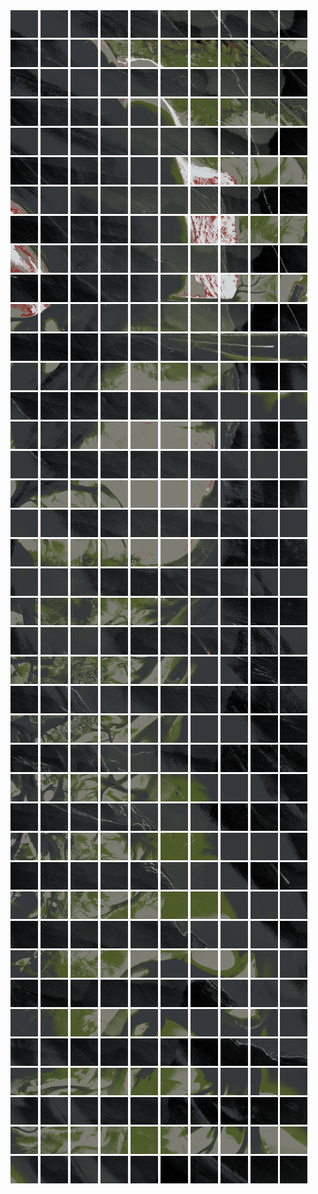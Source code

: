 <html>
<div>
<img src="https://github.com/HakkaTjakka/NL_TILE_MAP/blob/main/18/651/-1073/r.6510.-10730.png" height="44" width="44">
<img src="https://github.com/HakkaTjakka/NL_TILE_MAP/blob/main/18/651/-1073/r.6511.-10730.png" height="44" width="44">
<img src="https://github.com/HakkaTjakka/NL_TILE_MAP/blob/main/18/651/-1073/r.6512.-10730.png" height="44" width="44">
<img src="https://github.com/HakkaTjakka/NL_TILE_MAP/blob/main/18/651/-1073/r.6513.-10730.png" height="44" width="44">
<img src="https://github.com/HakkaTjakka/NL_TILE_MAP/blob/main/18/651/-1073/r.6514.-10730.png" height="44" width="44">
<img src="https://github.com/HakkaTjakka/NL_TILE_MAP/blob/main/18/651/-1073/r.6515.-10730.png" height="44" width="44">
<img src="https://github.com/HakkaTjakka/NL_TILE_MAP/blob/main/18/651/-1073/r.6516.-10730.png" height="44" width="44">
<img src="https://github.com/HakkaTjakka/NL_TILE_MAP/blob/main/18/651/-1073/r.6517.-10730.png" height="44" width="44">
<img src="https://github.com/HakkaTjakka/NL_TILE_MAP/blob/main/18/651/-1073/r.6518.-10730.png" height="44" width="44">
<img src="https://github.com/HakkaTjakka/NL_TILE_MAP/blob/main/18/651/-1073/r.6519.-10730.png" height="44" width="44">
<img src="https://github.com/HakkaTjakka/NL_TILE_MAP/blob/main/18/652/-1073/r.6520.-10730.png" height="44" width="44">
<img src="https://github.com/HakkaTjakka/NL_TILE_MAP/blob/main/18/652/-1073/r.6521.-10730.png" height="44" width="44">
<img src="https://github.com/HakkaTjakka/NL_TILE_MAP/blob/main/18/652/-1073/r.6522.-10730.png" height="44" width="44">
<img src="https://github.com/HakkaTjakka/NL_TILE_MAP/blob/main/18/652/-1073/r.6523.-10730.png" height="44" width="44">
<img src="https://github.com/HakkaTjakka/NL_TILE_MAP/blob/main/18/652/-1073/r.6524.-10730.png" height="44" width="44">
<img src="https://github.com/HakkaTjakka/NL_TILE_MAP/blob/main/18/652/-1073/r.6525.-10730.png" height="44" width="44">
<img src="https://github.com/HakkaTjakka/NL_TILE_MAP/blob/main/18/652/-1073/r.6526.-10730.png" height="44" width="44">
<img src="https://github.com/HakkaTjakka/NL_TILE_MAP/blob/main/18/652/-1073/r.6527.-10730.png" height="44" width="44">
<img src="https://github.com/HakkaTjakka/NL_TILE_MAP/blob/main/18/652/-1073/r.6528.-10730.png" height="44" width="44">
<img src="https://github.com/HakkaTjakka/NL_TILE_MAP/blob/main/18/652/-1073/r.6529.-10730.png" height="44" width="44">
<br>
<img src="https://github.com/HakkaTjakka/NL_TILE_MAP/blob/main/18/651/-1073/r.6510.-10729.png" height="44" width="44">
<img src="https://github.com/HakkaTjakka/NL_TILE_MAP/blob/main/18/651/-1073/r.6511.-10729.png" height="44" width="44">
<img src="https://github.com/HakkaTjakka/NL_TILE_MAP/blob/main/18/651/-1073/r.6512.-10729.png" height="44" width="44">
<img src="https://github.com/HakkaTjakka/NL_TILE_MAP/blob/main/18/651/-1073/r.6513.-10729.png" height="44" width="44">
<img src="https://github.com/HakkaTjakka/NL_TILE_MAP/blob/main/18/651/-1073/r.6514.-10729.png" height="44" width="44">
<img src="https://github.com/HakkaTjakka/NL_TILE_MAP/blob/main/18/651/-1073/r.6515.-10729.png" height="44" width="44">
<img src="https://github.com/HakkaTjakka/NL_TILE_MAP/blob/main/18/651/-1073/r.6516.-10729.png" height="44" width="44">
<img src="https://github.com/HakkaTjakka/NL_TILE_MAP/blob/main/18/651/-1073/r.6517.-10729.png" height="44" width="44">
<img src="https://github.com/HakkaTjakka/NL_TILE_MAP/blob/main/18/651/-1073/r.6518.-10729.png" height="44" width="44">
<img src="https://github.com/HakkaTjakka/NL_TILE_MAP/blob/main/18/651/-1073/r.6519.-10729.png" height="44" width="44">
<img src="https://github.com/HakkaTjakka/NL_TILE_MAP/blob/main/18/652/-1073/r.6520.-10729.png" height="44" width="44">
<img src="https://github.com/HakkaTjakka/NL_TILE_MAP/blob/main/18/652/-1073/r.6521.-10729.png" height="44" width="44">
<img src="https://github.com/HakkaTjakka/NL_TILE_MAP/blob/main/18/652/-1073/r.6522.-10729.png" height="44" width="44">
<img src="https://github.com/HakkaTjakka/NL_TILE_MAP/blob/main/18/652/-1073/r.6523.-10729.png" height="44" width="44">
<img src="https://github.com/HakkaTjakka/NL_TILE_MAP/blob/main/18/652/-1073/r.6524.-10729.png" height="44" width="44">
<img src="https://github.com/HakkaTjakka/NL_TILE_MAP/blob/main/18/652/-1073/r.6525.-10729.png" height="44" width="44">
<img src="https://github.com/HakkaTjakka/NL_TILE_MAP/blob/main/18/652/-1073/r.6526.-10729.png" height="44" width="44">
<img src="https://github.com/HakkaTjakka/NL_TILE_MAP/blob/main/18/652/-1073/r.6527.-10729.png" height="44" width="44">
<img src="https://github.com/HakkaTjakka/NL_TILE_MAP/blob/main/18/652/-1073/r.6528.-10729.png" height="44" width="44">
<img src="https://github.com/HakkaTjakka/NL_TILE_MAP/blob/main/18/652/-1073/r.6529.-10729.png" height="44" width="44">
<br>
<img src="https://github.com/HakkaTjakka/NL_TILE_MAP/blob/main/18/651/-1073/r.6510.-10728.png" height="44" width="44">
<img src="https://github.com/HakkaTjakka/NL_TILE_MAP/blob/main/18/651/-1073/r.6511.-10728.png" height="44" width="44">
<img src="https://github.com/HakkaTjakka/NL_TILE_MAP/blob/main/18/651/-1073/r.6512.-10728.png" height="44" width="44">
<img src="https://github.com/HakkaTjakka/NL_TILE_MAP/blob/main/18/651/-1073/r.6513.-10728.png" height="44" width="44">
<img src="https://github.com/HakkaTjakka/NL_TILE_MAP/blob/main/18/651/-1073/r.6514.-10728.png" height="44" width="44">
<img src="https://github.com/HakkaTjakka/NL_TILE_MAP/blob/main/18/651/-1073/r.6515.-10728.png" height="44" width="44">
<img src="https://github.com/HakkaTjakka/NL_TILE_MAP/blob/main/18/651/-1073/r.6516.-10728.png" height="44" width="44">
<img src="https://github.com/HakkaTjakka/NL_TILE_MAP/blob/main/18/651/-1073/r.6517.-10728.png" height="44" width="44">
<img src="https://github.com/HakkaTjakka/NL_TILE_MAP/blob/main/18/651/-1073/r.6518.-10728.png" height="44" width="44">
<img src="https://github.com/HakkaTjakka/NL_TILE_MAP/blob/main/18/651/-1073/r.6519.-10728.png" height="44" width="44">
<img src="https://github.com/HakkaTjakka/NL_TILE_MAP/blob/main/18/652/-1073/r.6520.-10728.png" height="44" width="44">
<img src="https://github.com/HakkaTjakka/NL_TILE_MAP/blob/main/18/652/-1073/r.6521.-10728.png" height="44" width="44">
<img src="https://github.com/HakkaTjakka/NL_TILE_MAP/blob/main/18/652/-1073/r.6522.-10728.png" height="44" width="44">
<img src="https://github.com/HakkaTjakka/NL_TILE_MAP/blob/main/18/652/-1073/r.6523.-10728.png" height="44" width="44">
<img src="https://github.com/HakkaTjakka/NL_TILE_MAP/blob/main/18/652/-1073/r.6524.-10728.png" height="44" width="44">
<img src="https://github.com/HakkaTjakka/NL_TILE_MAP/blob/main/18/652/-1073/r.6525.-10728.png" height="44" width="44">
<img src="https://github.com/HakkaTjakka/NL_TILE_MAP/blob/main/18/652/-1073/r.6526.-10728.png" height="44" width="44">
<img src="https://github.com/HakkaTjakka/NL_TILE_MAP/blob/main/18/652/-1073/r.6527.-10728.png" height="44" width="44">
<img src="https://github.com/HakkaTjakka/NL_TILE_MAP/blob/main/18/652/-1073/r.6528.-10728.png" height="44" width="44">
<img src="https://github.com/HakkaTjakka/NL_TILE_MAP/blob/main/18/652/-1073/r.6529.-10728.png" height="44" width="44">
<br>
<img src="https://github.com/HakkaTjakka/NL_TILE_MAP/blob/main/18/651/-1073/r.6510.-10727.png" height="44" width="44">
<img src="https://github.com/HakkaTjakka/NL_TILE_MAP/blob/main/18/651/-1073/r.6511.-10727.png" height="44" width="44">
<img src="https://github.com/HakkaTjakka/NL_TILE_MAP/blob/main/18/651/-1073/r.6512.-10727.png" height="44" width="44">
<img src="https://github.com/HakkaTjakka/NL_TILE_MAP/blob/main/18/651/-1073/r.6513.-10727.png" height="44" width="44">
<img src="https://github.com/HakkaTjakka/NL_TILE_MAP/blob/main/18/651/-1073/r.6514.-10727.png" height="44" width="44">
<img src="https://github.com/HakkaTjakka/NL_TILE_MAP/blob/main/18/651/-1073/r.6515.-10727.png" height="44" width="44">
<img src="https://github.com/HakkaTjakka/NL_TILE_MAP/blob/main/18/651/-1073/r.6516.-10727.png" height="44" width="44">
<img src="https://github.com/HakkaTjakka/NL_TILE_MAP/blob/main/18/651/-1073/r.6517.-10727.png" height="44" width="44">
<img src="https://github.com/HakkaTjakka/NL_TILE_MAP/blob/main/18/651/-1073/r.6518.-10727.png" height="44" width="44">
<img src="https://github.com/HakkaTjakka/NL_TILE_MAP/blob/main/18/651/-1073/r.6519.-10727.png" height="44" width="44">
<img src="https://github.com/HakkaTjakka/NL_TILE_MAP/blob/main/18/652/-1073/r.6520.-10727.png" height="44" width="44">
<img src="https://github.com/HakkaTjakka/NL_TILE_MAP/blob/main/18/652/-1073/r.6521.-10727.png" height="44" width="44">
<img src="https://github.com/HakkaTjakka/NL_TILE_MAP/blob/main/18/652/-1073/r.6522.-10727.png" height="44" width="44">
<img src="https://github.com/HakkaTjakka/NL_TILE_MAP/blob/main/18/652/-1073/r.6523.-10727.png" height="44" width="44">
<img src="https://github.com/HakkaTjakka/NL_TILE_MAP/blob/main/18/652/-1073/r.6524.-10727.png" height="44" width="44">
<img src="https://github.com/HakkaTjakka/NL_TILE_MAP/blob/main/18/652/-1073/r.6525.-10727.png" height="44" width="44">
<img src="https://github.com/HakkaTjakka/NL_TILE_MAP/blob/main/18/652/-1073/r.6526.-10727.png" height="44" width="44">
<img src="https://github.com/HakkaTjakka/NL_TILE_MAP/blob/main/18/652/-1073/r.6527.-10727.png" height="44" width="44">
<img src="https://github.com/HakkaTjakka/NL_TILE_MAP/blob/main/18/652/-1073/r.6528.-10727.png" height="44" width="44">
<img src="https://github.com/HakkaTjakka/NL_TILE_MAP/blob/main/18/652/-1073/r.6529.-10727.png" height="44" width="44">
<br>
<img src="https://github.com/HakkaTjakka/NL_TILE_MAP/blob/main/18/651/-1073/r.6510.-10726.png" height="44" width="44">
<img src="https://github.com/HakkaTjakka/NL_TILE_MAP/blob/main/18/651/-1073/r.6511.-10726.png" height="44" width="44">
<img src="https://github.com/HakkaTjakka/NL_TILE_MAP/blob/main/18/651/-1073/r.6512.-10726.png" height="44" width="44">
<img src="https://github.com/HakkaTjakka/NL_TILE_MAP/blob/main/18/651/-1073/r.6513.-10726.png" height="44" width="44">
<img src="https://github.com/HakkaTjakka/NL_TILE_MAP/blob/main/18/651/-1073/r.6514.-10726.png" height="44" width="44">
<img src="https://github.com/HakkaTjakka/NL_TILE_MAP/blob/main/18/651/-1073/r.6515.-10726.png" height="44" width="44">
<img src="https://github.com/HakkaTjakka/NL_TILE_MAP/blob/main/18/651/-1073/r.6516.-10726.png" height="44" width="44">
<img src="https://github.com/HakkaTjakka/NL_TILE_MAP/blob/main/18/651/-1073/r.6517.-10726.png" height="44" width="44">
<img src="https://github.com/HakkaTjakka/NL_TILE_MAP/blob/main/18/651/-1073/r.6518.-10726.png" height="44" width="44">
<img src="https://github.com/HakkaTjakka/NL_TILE_MAP/blob/main/18/651/-1073/r.6519.-10726.png" height="44" width="44">
<img src="https://github.com/HakkaTjakka/NL_TILE_MAP/blob/main/18/652/-1073/r.6520.-10726.png" height="44" width="44">
<img src="https://github.com/HakkaTjakka/NL_TILE_MAP/blob/main/18/652/-1073/r.6521.-10726.png" height="44" width="44">
<img src="https://github.com/HakkaTjakka/NL_TILE_MAP/blob/main/18/652/-1073/r.6522.-10726.png" height="44" width="44">
<img src="https://github.com/HakkaTjakka/NL_TILE_MAP/blob/main/18/652/-1073/r.6523.-10726.png" height="44" width="44">
<img src="https://github.com/HakkaTjakka/NL_TILE_MAP/blob/main/18/652/-1073/r.6524.-10726.png" height="44" width="44">
<img src="https://github.com/HakkaTjakka/NL_TILE_MAP/blob/main/18/652/-1073/r.6525.-10726.png" height="44" width="44">
<img src="https://github.com/HakkaTjakka/NL_TILE_MAP/blob/main/18/652/-1073/r.6526.-10726.png" height="44" width="44">
<img src="https://github.com/HakkaTjakka/NL_TILE_MAP/blob/main/18/652/-1073/r.6527.-10726.png" height="44" width="44">
<img src="https://github.com/HakkaTjakka/NL_TILE_MAP/blob/main/18/652/-1073/r.6528.-10726.png" height="44" width="44">
<img src="https://github.com/HakkaTjakka/NL_TILE_MAP/blob/main/18/652/-1073/r.6529.-10726.png" height="44" width="44">
<br>
<img src="https://github.com/HakkaTjakka/NL_TILE_MAP/blob/main/18/651/-1073/r.6510.-10725.png" height="44" width="44">
<img src="https://github.com/HakkaTjakka/NL_TILE_MAP/blob/main/18/651/-1073/r.6511.-10725.png" height="44" width="44">
<img src="https://github.com/HakkaTjakka/NL_TILE_MAP/blob/main/18/651/-1073/r.6512.-10725.png" height="44" width="44">
<img src="https://github.com/HakkaTjakka/NL_TILE_MAP/blob/main/18/651/-1073/r.6513.-10725.png" height="44" width="44">
<img src="https://github.com/HakkaTjakka/NL_TILE_MAP/blob/main/18/651/-1073/r.6514.-10725.png" height="44" width="44">
<img src="https://github.com/HakkaTjakka/NL_TILE_MAP/blob/main/18/651/-1073/r.6515.-10725.png" height="44" width="44">
<img src="https://github.com/HakkaTjakka/NL_TILE_MAP/blob/main/18/651/-1073/r.6516.-10725.png" height="44" width="44">
<img src="https://github.com/HakkaTjakka/NL_TILE_MAP/blob/main/18/651/-1073/r.6517.-10725.png" height="44" width="44">
<img src="https://github.com/HakkaTjakka/NL_TILE_MAP/blob/main/18/651/-1073/r.6518.-10725.png" height="44" width="44">
<img src="https://github.com/HakkaTjakka/NL_TILE_MAP/blob/main/18/651/-1073/r.6519.-10725.png" height="44" width="44">
<img src="https://github.com/HakkaTjakka/NL_TILE_MAP/blob/main/18/652/-1073/r.6520.-10725.png" height="44" width="44">
<img src="https://github.com/HakkaTjakka/NL_TILE_MAP/blob/main/18/652/-1073/r.6521.-10725.png" height="44" width="44">
<img src="https://github.com/HakkaTjakka/NL_TILE_MAP/blob/main/18/652/-1073/r.6522.-10725.png" height="44" width="44">
<img src="https://github.com/HakkaTjakka/NL_TILE_MAP/blob/main/18/652/-1073/r.6523.-10725.png" height="44" width="44">
<img src="https://github.com/HakkaTjakka/NL_TILE_MAP/blob/main/18/652/-1073/r.6524.-10725.png" height="44" width="44">
<img src="https://github.com/HakkaTjakka/NL_TILE_MAP/blob/main/18/652/-1073/r.6525.-10725.png" height="44" width="44">
<img src="https://github.com/HakkaTjakka/NL_TILE_MAP/blob/main/18/652/-1073/r.6526.-10725.png" height="44" width="44">
<img src="https://github.com/HakkaTjakka/NL_TILE_MAP/blob/main/18/652/-1073/r.6527.-10725.png" height="44" width="44">
<img src="https://github.com/HakkaTjakka/NL_TILE_MAP/blob/main/18/652/-1073/r.6528.-10725.png" height="44" width="44">
<img src="https://github.com/HakkaTjakka/NL_TILE_MAP/blob/main/18/652/-1073/r.6529.-10725.png" height="44" width="44">
<br>
<img src="https://github.com/HakkaTjakka/NL_TILE_MAP/blob/main/18/651/-1073/r.6510.-10724.png" height="44" width="44">
<img src="https://github.com/HakkaTjakka/NL_TILE_MAP/blob/main/18/651/-1073/r.6511.-10724.png" height="44" width="44">
<img src="https://github.com/HakkaTjakka/NL_TILE_MAP/blob/main/18/651/-1073/r.6512.-10724.png" height="44" width="44">
<img src="https://github.com/HakkaTjakka/NL_TILE_MAP/blob/main/18/651/-1073/r.6513.-10724.png" height="44" width="44">
<img src="https://github.com/HakkaTjakka/NL_TILE_MAP/blob/main/18/651/-1073/r.6514.-10724.png" height="44" width="44">
<img src="https://github.com/HakkaTjakka/NL_TILE_MAP/blob/main/18/651/-1073/r.6515.-10724.png" height="44" width="44">
<img src="https://github.com/HakkaTjakka/NL_TILE_MAP/blob/main/18/651/-1073/r.6516.-10724.png" height="44" width="44">
<img src="https://github.com/HakkaTjakka/NL_TILE_MAP/blob/main/18/651/-1073/r.6517.-10724.png" height="44" width="44">
<img src="https://github.com/HakkaTjakka/NL_TILE_MAP/blob/main/18/651/-1073/r.6518.-10724.png" height="44" width="44">
<img src="https://github.com/HakkaTjakka/NL_TILE_MAP/blob/main/18/651/-1073/r.6519.-10724.png" height="44" width="44">
<img src="https://github.com/HakkaTjakka/NL_TILE_MAP/blob/main/18/652/-1073/r.6520.-10724.png" height="44" width="44">
<img src="https://github.com/HakkaTjakka/NL_TILE_MAP/blob/main/18/652/-1073/r.6521.-10724.png" height="44" width="44">
<img src="https://github.com/HakkaTjakka/NL_TILE_MAP/blob/main/18/652/-1073/r.6522.-10724.png" height="44" width="44">
<img src="https://github.com/HakkaTjakka/NL_TILE_MAP/blob/main/18/652/-1073/r.6523.-10724.png" height="44" width="44">
<img src="https://github.com/HakkaTjakka/NL_TILE_MAP/blob/main/18/652/-1073/r.6524.-10724.png" height="44" width="44">
<img src="https://github.com/HakkaTjakka/NL_TILE_MAP/blob/main/18/652/-1073/r.6525.-10724.png" height="44" width="44">
<img src="https://github.com/HakkaTjakka/NL_TILE_MAP/blob/main/18/652/-1073/r.6526.-10724.png" height="44" width="44">
<img src="https://github.com/HakkaTjakka/NL_TILE_MAP/blob/main/18/652/-1073/r.6527.-10724.png" height="44" width="44">
<img src="https://github.com/HakkaTjakka/NL_TILE_MAP/blob/main/18/652/-1073/r.6528.-10724.png" height="44" width="44">
<img src="https://github.com/HakkaTjakka/NL_TILE_MAP/blob/main/18/652/-1073/r.6529.-10724.png" height="44" width="44">
<br>
<img src="https://github.com/HakkaTjakka/NL_TILE_MAP/blob/main/18/651/-1073/r.6510.-10723.png" height="44" width="44">
<img src="https://github.com/HakkaTjakka/NL_TILE_MAP/blob/main/18/651/-1073/r.6511.-10723.png" height="44" width="44">
<img src="https://github.com/HakkaTjakka/NL_TILE_MAP/blob/main/18/651/-1073/r.6512.-10723.png" height="44" width="44">
<img src="https://github.com/HakkaTjakka/NL_TILE_MAP/blob/main/18/651/-1073/r.6513.-10723.png" height="44" width="44">
<img src="https://github.com/HakkaTjakka/NL_TILE_MAP/blob/main/18/651/-1073/r.6514.-10723.png" height="44" width="44">
<img src="https://github.com/HakkaTjakka/NL_TILE_MAP/blob/main/18/651/-1073/r.6515.-10723.png" height="44" width="44">
<img src="https://github.com/HakkaTjakka/NL_TILE_MAP/blob/main/18/651/-1073/r.6516.-10723.png" height="44" width="44">
<img src="https://github.com/HakkaTjakka/NL_TILE_MAP/blob/main/18/651/-1073/r.6517.-10723.png" height="44" width="44">
<img src="https://github.com/HakkaTjakka/NL_TILE_MAP/blob/main/18/651/-1073/r.6518.-10723.png" height="44" width="44">
<img src="https://github.com/HakkaTjakka/NL_TILE_MAP/blob/main/18/651/-1073/r.6519.-10723.png" height="44" width="44">
<img src="https://github.com/HakkaTjakka/NL_TILE_MAP/blob/main/18/652/-1073/r.6520.-10723.png" height="44" width="44">
<img src="https://github.com/HakkaTjakka/NL_TILE_MAP/blob/main/18/652/-1073/r.6521.-10723.png" height="44" width="44">
<img src="https://github.com/HakkaTjakka/NL_TILE_MAP/blob/main/18/652/-1073/r.6522.-10723.png" height="44" width="44">
<img src="https://github.com/HakkaTjakka/NL_TILE_MAP/blob/main/18/652/-1073/r.6523.-10723.png" height="44" width="44">
<img src="https://github.com/HakkaTjakka/NL_TILE_MAP/blob/main/18/652/-1073/r.6524.-10723.png" height="44" width="44">
<img src="https://github.com/HakkaTjakka/NL_TILE_MAP/blob/main/18/652/-1073/r.6525.-10723.png" height="44" width="44">
<img src="https://github.com/HakkaTjakka/NL_TILE_MAP/blob/main/18/652/-1073/r.6526.-10723.png" height="44" width="44">
<img src="https://github.com/HakkaTjakka/NL_TILE_MAP/blob/main/18/652/-1073/r.6527.-10723.png" height="44" width="44">
<img src="https://github.com/HakkaTjakka/NL_TILE_MAP/blob/main/18/652/-1073/r.6528.-10723.png" height="44" width="44">
<img src="https://github.com/HakkaTjakka/NL_TILE_MAP/blob/main/18/652/-1073/r.6529.-10723.png" height="44" width="44">
<br>
<img src="https://github.com/HakkaTjakka/NL_TILE_MAP/blob/main/18/651/-1073/r.6510.-10722.png" height="44" width="44">
<img src="https://github.com/HakkaTjakka/NL_TILE_MAP/blob/main/18/651/-1073/r.6511.-10722.png" height="44" width="44">
<img src="https://github.com/HakkaTjakka/NL_TILE_MAP/blob/main/18/651/-1073/r.6512.-10722.png" height="44" width="44">
<img src="https://github.com/HakkaTjakka/NL_TILE_MAP/blob/main/18/651/-1073/r.6513.-10722.png" height="44" width="44">
<img src="https://github.com/HakkaTjakka/NL_TILE_MAP/blob/main/18/651/-1073/r.6514.-10722.png" height="44" width="44">
<img src="https://github.com/HakkaTjakka/NL_TILE_MAP/blob/main/18/651/-1073/r.6515.-10722.png" height="44" width="44">
<img src="https://github.com/HakkaTjakka/NL_TILE_MAP/blob/main/18/651/-1073/r.6516.-10722.png" height="44" width="44">
<img src="https://github.com/HakkaTjakka/NL_TILE_MAP/blob/main/18/651/-1073/r.6517.-10722.png" height="44" width="44">
<img src="https://github.com/HakkaTjakka/NL_TILE_MAP/blob/main/18/651/-1073/r.6518.-10722.png" height="44" width="44">
<img src="https://github.com/HakkaTjakka/NL_TILE_MAP/blob/main/18/651/-1073/r.6519.-10722.png" height="44" width="44">
<img src="https://github.com/HakkaTjakka/NL_TILE_MAP/blob/main/18/652/-1073/r.6520.-10722.png" height="44" width="44">
<img src="https://github.com/HakkaTjakka/NL_TILE_MAP/blob/main/18/652/-1073/r.6521.-10722.png" height="44" width="44">
<img src="https://github.com/HakkaTjakka/NL_TILE_MAP/blob/main/18/652/-1073/r.6522.-10722.png" height="44" width="44">
<img src="https://github.com/HakkaTjakka/NL_TILE_MAP/blob/main/18/652/-1073/r.6523.-10722.png" height="44" width="44">
<img src="https://github.com/HakkaTjakka/NL_TILE_MAP/blob/main/18/652/-1073/r.6524.-10722.png" height="44" width="44">
<img src="https://github.com/HakkaTjakka/NL_TILE_MAP/blob/main/18/652/-1073/r.6525.-10722.png" height="44" width="44">
<img src="https://github.com/HakkaTjakka/NL_TILE_MAP/blob/main/18/652/-1073/r.6526.-10722.png" height="44" width="44">
<img src="https://github.com/HakkaTjakka/NL_TILE_MAP/blob/main/18/652/-1073/r.6527.-10722.png" height="44" width="44">
<img src="https://github.com/HakkaTjakka/NL_TILE_MAP/blob/main/18/652/-1073/r.6528.-10722.png" height="44" width="44">
<img src="https://github.com/HakkaTjakka/NL_TILE_MAP/blob/main/18/652/-1073/r.6529.-10722.png" height="44" width="44">
<br>
<img src="https://github.com/HakkaTjakka/NL_TILE_MAP/blob/main/18/651/-1073/r.6510.-10721.png" height="44" width="44">
<img src="https://github.com/HakkaTjakka/NL_TILE_MAP/blob/main/18/651/-1073/r.6511.-10721.png" height="44" width="44">
<img src="https://github.com/HakkaTjakka/NL_TILE_MAP/blob/main/18/651/-1073/r.6512.-10721.png" height="44" width="44">
<img src="https://github.com/HakkaTjakka/NL_TILE_MAP/blob/main/18/651/-1073/r.6513.-10721.png" height="44" width="44">
<img src="https://github.com/HakkaTjakka/NL_TILE_MAP/blob/main/18/651/-1073/r.6514.-10721.png" height="44" width="44">
<img src="https://github.com/HakkaTjakka/NL_TILE_MAP/blob/main/18/651/-1073/r.6515.-10721.png" height="44" width="44">
<img src="https://github.com/HakkaTjakka/NL_TILE_MAP/blob/main/18/651/-1073/r.6516.-10721.png" height="44" width="44">
<img src="https://github.com/HakkaTjakka/NL_TILE_MAP/blob/main/18/651/-1073/r.6517.-10721.png" height="44" width="44">
<img src="https://github.com/HakkaTjakka/NL_TILE_MAP/blob/main/18/651/-1073/r.6518.-10721.png" height="44" width="44">
<img src="https://github.com/HakkaTjakka/NL_TILE_MAP/blob/main/18/651/-1073/r.6519.-10721.png" height="44" width="44">
<img src="https://github.com/HakkaTjakka/NL_TILE_MAP/blob/main/18/652/-1073/r.6520.-10721.png" height="44" width="44">
<img src="https://github.com/HakkaTjakka/NL_TILE_MAP/blob/main/18/652/-1073/r.6521.-10721.png" height="44" width="44">
<img src="https://github.com/HakkaTjakka/NL_TILE_MAP/blob/main/18/652/-1073/r.6522.-10721.png" height="44" width="44">
<img src="https://github.com/HakkaTjakka/NL_TILE_MAP/blob/main/18/652/-1073/r.6523.-10721.png" height="44" width="44">
<img src="https://github.com/HakkaTjakka/NL_TILE_MAP/blob/main/18/652/-1073/r.6524.-10721.png" height="44" width="44">
<img src="https://github.com/HakkaTjakka/NL_TILE_MAP/blob/main/18/652/-1073/r.6525.-10721.png" height="44" width="44">
<img src="https://github.com/HakkaTjakka/NL_TILE_MAP/blob/main/18/652/-1073/r.6526.-10721.png" height="44" width="44">
<img src="https://github.com/HakkaTjakka/NL_TILE_MAP/blob/main/18/652/-1073/r.6527.-10721.png" height="44" width="44">
<img src="https://github.com/HakkaTjakka/NL_TILE_MAP/blob/main/18/652/-1073/r.6528.-10721.png" height="44" width="44">
<img src="https://github.com/HakkaTjakka/NL_TILE_MAP/blob/main/18/652/-1073/r.6529.-10721.png" height="44" width="44">
<br>
<img src="https://github.com/HakkaTjakka/NL_TILE_MAP/blob/main/18/651/-1072/r.6510.-10720.png" height="44" width="44">
<img src="https://github.com/HakkaTjakka/NL_TILE_MAP/blob/main/18/651/-1072/r.6511.-10720.png" height="44" width="44">
<img src="https://github.com/HakkaTjakka/NL_TILE_MAP/blob/main/18/651/-1072/r.6512.-10720.png" height="44" width="44">
<img src="https://github.com/HakkaTjakka/NL_TILE_MAP/blob/main/18/651/-1072/r.6513.-10720.png" height="44" width="44">
<img src="https://github.com/HakkaTjakka/NL_TILE_MAP/blob/main/18/651/-1072/r.6514.-10720.png" height="44" width="44">
<img src="https://github.com/HakkaTjakka/NL_TILE_MAP/blob/main/18/651/-1072/r.6515.-10720.png" height="44" width="44">
<img src="https://github.com/HakkaTjakka/NL_TILE_MAP/blob/main/18/651/-1072/r.6516.-10720.png" height="44" width="44">
<img src="https://github.com/HakkaTjakka/NL_TILE_MAP/blob/main/18/651/-1072/r.6517.-10720.png" height="44" width="44">
<img src="https://github.com/HakkaTjakka/NL_TILE_MAP/blob/main/18/651/-1072/r.6518.-10720.png" height="44" width="44">
<img src="https://github.com/HakkaTjakka/NL_TILE_MAP/blob/main/18/651/-1072/r.6519.-10720.png" height="44" width="44">
<img src="https://github.com/HakkaTjakka/NL_TILE_MAP/blob/main/18/652/-1072/r.6520.-10720.png" height="44" width="44">
<img src="https://github.com/HakkaTjakka/NL_TILE_MAP/blob/main/18/652/-1072/r.6521.-10720.png" height="44" width="44">
<img src="https://github.com/HakkaTjakka/NL_TILE_MAP/blob/main/18/652/-1072/r.6522.-10720.png" height="44" width="44">
<img src="https://github.com/HakkaTjakka/NL_TILE_MAP/blob/main/18/652/-1072/r.6523.-10720.png" height="44" width="44">
<img src="https://github.com/HakkaTjakka/NL_TILE_MAP/blob/main/18/652/-1072/r.6524.-10720.png" height="44" width="44">
<img src="https://github.com/HakkaTjakka/NL_TILE_MAP/blob/main/18/652/-1072/r.6525.-10720.png" height="44" width="44">
<img src="https://github.com/HakkaTjakka/NL_TILE_MAP/blob/main/18/652/-1072/r.6526.-10720.png" height="44" width="44">
<img src="https://github.com/HakkaTjakka/NL_TILE_MAP/blob/main/18/652/-1072/r.6527.-10720.png" height="44" width="44">
<img src="https://github.com/HakkaTjakka/NL_TILE_MAP/blob/main/18/652/-1072/r.6528.-10720.png" height="44" width="44">
<img src="https://github.com/HakkaTjakka/NL_TILE_MAP/blob/main/18/652/-1072/r.6529.-10720.png" height="44" width="44">
<br>
<img src="https://github.com/HakkaTjakka/NL_TILE_MAP/blob/main/18/651/-1072/r.6510.-10719.png" height="44" width="44">
<img src="https://github.com/HakkaTjakka/NL_TILE_MAP/blob/main/18/651/-1072/r.6511.-10719.png" height="44" width="44">
<img src="https://github.com/HakkaTjakka/NL_TILE_MAP/blob/main/18/651/-1072/r.6512.-10719.png" height="44" width="44">
<img src="https://github.com/HakkaTjakka/NL_TILE_MAP/blob/main/18/651/-1072/r.6513.-10719.png" height="44" width="44">
<img src="https://github.com/HakkaTjakka/NL_TILE_MAP/blob/main/18/651/-1072/r.6514.-10719.png" height="44" width="44">
<img src="https://github.com/HakkaTjakka/NL_TILE_MAP/blob/main/18/651/-1072/r.6515.-10719.png" height="44" width="44">
<img src="https://github.com/HakkaTjakka/NL_TILE_MAP/blob/main/18/651/-1072/r.6516.-10719.png" height="44" width="44">
<img src="https://github.com/HakkaTjakka/NL_TILE_MAP/blob/main/18/651/-1072/r.6517.-10719.png" height="44" width="44">
<img src="https://github.com/HakkaTjakka/NL_TILE_MAP/blob/main/18/651/-1072/r.6518.-10719.png" height="44" width="44">
<img src="https://github.com/HakkaTjakka/NL_TILE_MAP/blob/main/18/651/-1072/r.6519.-10719.png" height="44" width="44">
<img src="https://github.com/HakkaTjakka/NL_TILE_MAP/blob/main/18/652/-1072/r.6520.-10719.png" height="44" width="44">
<img src="https://github.com/HakkaTjakka/NL_TILE_MAP/blob/main/18/652/-1072/r.6521.-10719.png" height="44" width="44">
<img src="https://github.com/HakkaTjakka/NL_TILE_MAP/blob/main/18/652/-1072/r.6522.-10719.png" height="44" width="44">
<img src="https://github.com/HakkaTjakka/NL_TILE_MAP/blob/main/18/652/-1072/r.6523.-10719.png" height="44" width="44">
<img src="https://github.com/HakkaTjakka/NL_TILE_MAP/blob/main/18/652/-1072/r.6524.-10719.png" height="44" width="44">
<img src="https://github.com/HakkaTjakka/NL_TILE_MAP/blob/main/18/652/-1072/r.6525.-10719.png" height="44" width="44">
<img src="https://github.com/HakkaTjakka/NL_TILE_MAP/blob/main/18/652/-1072/r.6526.-10719.png" height="44" width="44">
<img src="https://github.com/HakkaTjakka/NL_TILE_MAP/blob/main/18/652/-1072/r.6527.-10719.png" height="44" width="44">
<img src="https://github.com/HakkaTjakka/NL_TILE_MAP/blob/main/18/652/-1072/r.6528.-10719.png" height="44" width="44">
<img src="https://github.com/HakkaTjakka/NL_TILE_MAP/blob/main/18/652/-1072/r.6529.-10719.png" height="44" width="44">
<br>
<img src="https://github.com/HakkaTjakka/NL_TILE_MAP/blob/main/18/651/-1072/r.6510.-10718.png" height="44" width="44">
<img src="https://github.com/HakkaTjakka/NL_TILE_MAP/blob/main/18/651/-1072/r.6511.-10718.png" height="44" width="44">
<img src="https://github.com/HakkaTjakka/NL_TILE_MAP/blob/main/18/651/-1072/r.6512.-10718.png" height="44" width="44">
<img src="https://github.com/HakkaTjakka/NL_TILE_MAP/blob/main/18/651/-1072/r.6513.-10718.png" height="44" width="44">
<img src="https://github.com/HakkaTjakka/NL_TILE_MAP/blob/main/18/651/-1072/r.6514.-10718.png" height="44" width="44">
<img src="https://github.com/HakkaTjakka/NL_TILE_MAP/blob/main/18/651/-1072/r.6515.-10718.png" height="44" width="44">
<img src="https://github.com/HakkaTjakka/NL_TILE_MAP/blob/main/18/651/-1072/r.6516.-10718.png" height="44" width="44">
<img src="https://github.com/HakkaTjakka/NL_TILE_MAP/blob/main/18/651/-1072/r.6517.-10718.png" height="44" width="44">
<img src="https://github.com/HakkaTjakka/NL_TILE_MAP/blob/main/18/651/-1072/r.6518.-10718.png" height="44" width="44">
<img src="https://github.com/HakkaTjakka/NL_TILE_MAP/blob/main/18/651/-1072/r.6519.-10718.png" height="44" width="44">
<img src="https://github.com/HakkaTjakka/NL_TILE_MAP/blob/main/18/652/-1072/r.6520.-10718.png" height="44" width="44">
<img src="https://github.com/HakkaTjakka/NL_TILE_MAP/blob/main/18/652/-1072/r.6521.-10718.png" height="44" width="44">
<img src="https://github.com/HakkaTjakka/NL_TILE_MAP/blob/main/18/652/-1072/r.6522.-10718.png" height="44" width="44">
<img src="https://github.com/HakkaTjakka/NL_TILE_MAP/blob/main/18/652/-1072/r.6523.-10718.png" height="44" width="44">
<img src="https://github.com/HakkaTjakka/NL_TILE_MAP/blob/main/18/652/-1072/r.6524.-10718.png" height="44" width="44">
<img src="https://github.com/HakkaTjakka/NL_TILE_MAP/blob/main/18/652/-1072/r.6525.-10718.png" height="44" width="44">
<img src="https://github.com/HakkaTjakka/NL_TILE_MAP/blob/main/18/652/-1072/r.6526.-10718.png" height="44" width="44">
<img src="https://github.com/HakkaTjakka/NL_TILE_MAP/blob/main/18/652/-1072/r.6527.-10718.png" height="44" width="44">
<img src="https://github.com/HakkaTjakka/NL_TILE_MAP/blob/main/18/652/-1072/r.6528.-10718.png" height="44" width="44">
<img src="https://github.com/HakkaTjakka/NL_TILE_MAP/blob/main/18/652/-1072/r.6529.-10718.png" height="44" width="44">
<br>
<img src="https://github.com/HakkaTjakka/NL_TILE_MAP/blob/main/18/651/-1072/r.6510.-10717.png" height="44" width="44">
<img src="https://github.com/HakkaTjakka/NL_TILE_MAP/blob/main/18/651/-1072/r.6511.-10717.png" height="44" width="44">
<img src="https://github.com/HakkaTjakka/NL_TILE_MAP/blob/main/18/651/-1072/r.6512.-10717.png" height="44" width="44">
<img src="https://github.com/HakkaTjakka/NL_TILE_MAP/blob/main/18/651/-1072/r.6513.-10717.png" height="44" width="44">
<img src="https://github.com/HakkaTjakka/NL_TILE_MAP/blob/main/18/651/-1072/r.6514.-10717.png" height="44" width="44">
<img src="https://github.com/HakkaTjakka/NL_TILE_MAP/blob/main/18/651/-1072/r.6515.-10717.png" height="44" width="44">
<img src="https://github.com/HakkaTjakka/NL_TILE_MAP/blob/main/18/651/-1072/r.6516.-10717.png" height="44" width="44">
<img src="https://github.com/HakkaTjakka/NL_TILE_MAP/blob/main/18/651/-1072/r.6517.-10717.png" height="44" width="44">
<img src="https://github.com/HakkaTjakka/NL_TILE_MAP/blob/main/18/651/-1072/r.6518.-10717.png" height="44" width="44">
<img src="https://github.com/HakkaTjakka/NL_TILE_MAP/blob/main/18/651/-1072/r.6519.-10717.png" height="44" width="44">
<img src="https://github.com/HakkaTjakka/NL_TILE_MAP/blob/main/18/652/-1072/r.6520.-10717.png" height="44" width="44">
<img src="https://github.com/HakkaTjakka/NL_TILE_MAP/blob/main/18/652/-1072/r.6521.-10717.png" height="44" width="44">
<img src="https://github.com/HakkaTjakka/NL_TILE_MAP/blob/main/18/652/-1072/r.6522.-10717.png" height="44" width="44">
<img src="https://github.com/HakkaTjakka/NL_TILE_MAP/blob/main/18/652/-1072/r.6523.-10717.png" height="44" width="44">
<img src="https://github.com/HakkaTjakka/NL_TILE_MAP/blob/main/18/652/-1072/r.6524.-10717.png" height="44" width="44">
<img src="https://github.com/HakkaTjakka/NL_TILE_MAP/blob/main/18/652/-1072/r.6525.-10717.png" height="44" width="44">
<img src="https://github.com/HakkaTjakka/NL_TILE_MAP/blob/main/18/652/-1072/r.6526.-10717.png" height="44" width="44">
<img src="https://github.com/HakkaTjakka/NL_TILE_MAP/blob/main/18/652/-1072/r.6527.-10717.png" height="44" width="44">
<img src="https://github.com/HakkaTjakka/NL_TILE_MAP/blob/main/18/652/-1072/r.6528.-10717.png" height="44" width="44">
<img src="https://github.com/HakkaTjakka/NL_TILE_MAP/blob/main/18/652/-1072/r.6529.-10717.png" height="44" width="44">
<br>
<img src="https://github.com/HakkaTjakka/NL_TILE_MAP/blob/main/18/651/-1072/r.6510.-10716.png" height="44" width="44">
<img src="https://github.com/HakkaTjakka/NL_TILE_MAP/blob/main/18/651/-1072/r.6511.-10716.png" height="44" width="44">
<img src="https://github.com/HakkaTjakka/NL_TILE_MAP/blob/main/18/651/-1072/r.6512.-10716.png" height="44" width="44">
<img src="https://github.com/HakkaTjakka/NL_TILE_MAP/blob/main/18/651/-1072/r.6513.-10716.png" height="44" width="44">
<img src="https://github.com/HakkaTjakka/NL_TILE_MAP/blob/main/18/651/-1072/r.6514.-10716.png" height="44" width="44">
<img src="https://github.com/HakkaTjakka/NL_TILE_MAP/blob/main/18/651/-1072/r.6515.-10716.png" height="44" width="44">
<img src="https://github.com/HakkaTjakka/NL_TILE_MAP/blob/main/18/651/-1072/r.6516.-10716.png" height="44" width="44">
<img src="https://github.com/HakkaTjakka/NL_TILE_MAP/blob/main/18/651/-1072/r.6517.-10716.png" height="44" width="44">
<img src="https://github.com/HakkaTjakka/NL_TILE_MAP/blob/main/18/651/-1072/r.6518.-10716.png" height="44" width="44">
<img src="https://github.com/HakkaTjakka/NL_TILE_MAP/blob/main/18/651/-1072/r.6519.-10716.png" height="44" width="44">
<img src="https://github.com/HakkaTjakka/NL_TILE_MAP/blob/main/18/652/-1072/r.6520.-10716.png" height="44" width="44">
<img src="https://github.com/HakkaTjakka/NL_TILE_MAP/blob/main/18/652/-1072/r.6521.-10716.png" height="44" width="44">
<img src="https://github.com/HakkaTjakka/NL_TILE_MAP/blob/main/18/652/-1072/r.6522.-10716.png" height="44" width="44">
<img src="https://github.com/HakkaTjakka/NL_TILE_MAP/blob/main/18/652/-1072/r.6523.-10716.png" height="44" width="44">
<img src="https://github.com/HakkaTjakka/NL_TILE_MAP/blob/main/18/652/-1072/r.6524.-10716.png" height="44" width="44">
<img src="https://github.com/HakkaTjakka/NL_TILE_MAP/blob/main/18/652/-1072/r.6525.-10716.png" height="44" width="44">
<img src="https://github.com/HakkaTjakka/NL_TILE_MAP/blob/main/18/652/-1072/r.6526.-10716.png" height="44" width="44">
<img src="https://github.com/HakkaTjakka/NL_TILE_MAP/blob/main/18/652/-1072/r.6527.-10716.png" height="44" width="44">
<img src="https://github.com/HakkaTjakka/NL_TILE_MAP/blob/main/18/652/-1072/r.6528.-10716.png" height="44" width="44">
<img src="https://github.com/HakkaTjakka/NL_TILE_MAP/blob/main/18/652/-1072/r.6529.-10716.png" height="44" width="44">
<br>
<img src="https://github.com/HakkaTjakka/NL_TILE_MAP/blob/main/18/651/-1072/r.6510.-10715.png" height="44" width="44">
<img src="https://github.com/HakkaTjakka/NL_TILE_MAP/blob/main/18/651/-1072/r.6511.-10715.png" height="44" width="44">
<img src="https://github.com/HakkaTjakka/NL_TILE_MAP/blob/main/18/651/-1072/r.6512.-10715.png" height="44" width="44">
<img src="https://github.com/HakkaTjakka/NL_TILE_MAP/blob/main/18/651/-1072/r.6513.-10715.png" height="44" width="44">
<img src="https://github.com/HakkaTjakka/NL_TILE_MAP/blob/main/18/651/-1072/r.6514.-10715.png" height="44" width="44">
<img src="https://github.com/HakkaTjakka/NL_TILE_MAP/blob/main/18/651/-1072/r.6515.-10715.png" height="44" width="44">
<img src="https://github.com/HakkaTjakka/NL_TILE_MAP/blob/main/18/651/-1072/r.6516.-10715.png" height="44" width="44">
<img src="https://github.com/HakkaTjakka/NL_TILE_MAP/blob/main/18/651/-1072/r.6517.-10715.png" height="44" width="44">
<img src="https://github.com/HakkaTjakka/NL_TILE_MAP/blob/main/18/651/-1072/r.6518.-10715.png" height="44" width="44">
<img src="https://github.com/HakkaTjakka/NL_TILE_MAP/blob/main/18/651/-1072/r.6519.-10715.png" height="44" width="44">
<img src="https://github.com/HakkaTjakka/NL_TILE_MAP/blob/main/18/652/-1072/r.6520.-10715.png" height="44" width="44">
<img src="https://github.com/HakkaTjakka/NL_TILE_MAP/blob/main/18/652/-1072/r.6521.-10715.png" height="44" width="44">
<img src="https://github.com/HakkaTjakka/NL_TILE_MAP/blob/main/18/652/-1072/r.6522.-10715.png" height="44" width="44">
<img src="https://github.com/HakkaTjakka/NL_TILE_MAP/blob/main/18/652/-1072/r.6523.-10715.png" height="44" width="44">
<img src="https://github.com/HakkaTjakka/NL_TILE_MAP/blob/main/18/652/-1072/r.6524.-10715.png" height="44" width="44">
<img src="https://github.com/HakkaTjakka/NL_TILE_MAP/blob/main/18/652/-1072/r.6525.-10715.png" height="44" width="44">
<img src="https://github.com/HakkaTjakka/NL_TILE_MAP/blob/main/18/652/-1072/r.6526.-10715.png" height="44" width="44">
<img src="https://github.com/HakkaTjakka/NL_TILE_MAP/blob/main/18/652/-1072/r.6527.-10715.png" height="44" width="44">
<img src="https://github.com/HakkaTjakka/NL_TILE_MAP/blob/main/18/652/-1072/r.6528.-10715.png" height="44" width="44">
<img src="https://github.com/HakkaTjakka/NL_TILE_MAP/blob/main/18/652/-1072/r.6529.-10715.png" height="44" width="44">
<br>
<img src="https://github.com/HakkaTjakka/NL_TILE_MAP/blob/main/18/651/-1072/r.6510.-10714.png" height="44" width="44">
<img src="https://github.com/HakkaTjakka/NL_TILE_MAP/blob/main/18/651/-1072/r.6511.-10714.png" height="44" width="44">
<img src="https://github.com/HakkaTjakka/NL_TILE_MAP/blob/main/18/651/-1072/r.6512.-10714.png" height="44" width="44">
<img src="https://github.com/HakkaTjakka/NL_TILE_MAP/blob/main/18/651/-1072/r.6513.-10714.png" height="44" width="44">
<img src="https://github.com/HakkaTjakka/NL_TILE_MAP/blob/main/18/651/-1072/r.6514.-10714.png" height="44" width="44">
<img src="https://github.com/HakkaTjakka/NL_TILE_MAP/blob/main/18/651/-1072/r.6515.-10714.png" height="44" width="44">
<img src="https://github.com/HakkaTjakka/NL_TILE_MAP/blob/main/18/651/-1072/r.6516.-10714.png" height="44" width="44">
<img src="https://github.com/HakkaTjakka/NL_TILE_MAP/blob/main/18/651/-1072/r.6517.-10714.png" height="44" width="44">
<img src="https://github.com/HakkaTjakka/NL_TILE_MAP/blob/main/18/651/-1072/r.6518.-10714.png" height="44" width="44">
<img src="https://github.com/HakkaTjakka/NL_TILE_MAP/blob/main/18/651/-1072/r.6519.-10714.png" height="44" width="44">
<img src="https://github.com/HakkaTjakka/NL_TILE_MAP/blob/main/18/652/-1072/r.6520.-10714.png" height="44" width="44">
<img src="https://github.com/HakkaTjakka/NL_TILE_MAP/blob/main/18/652/-1072/r.6521.-10714.png" height="44" width="44">
<img src="https://github.com/HakkaTjakka/NL_TILE_MAP/blob/main/18/652/-1072/r.6522.-10714.png" height="44" width="44">
<img src="https://github.com/HakkaTjakka/NL_TILE_MAP/blob/main/18/652/-1072/r.6523.-10714.png" height="44" width="44">
<img src="https://github.com/HakkaTjakka/NL_TILE_MAP/blob/main/18/652/-1072/r.6524.-10714.png" height="44" width="44">
<img src="https://github.com/HakkaTjakka/NL_TILE_MAP/blob/main/18/652/-1072/r.6525.-10714.png" height="44" width="44">
<img src="https://github.com/HakkaTjakka/NL_TILE_MAP/blob/main/18/652/-1072/r.6526.-10714.png" height="44" width="44">
<img src="https://github.com/HakkaTjakka/NL_TILE_MAP/blob/main/18/652/-1072/r.6527.-10714.png" height="44" width="44">
<img src="https://github.com/HakkaTjakka/NL_TILE_MAP/blob/main/18/652/-1072/r.6528.-10714.png" height="44" width="44">
<img src="https://github.com/HakkaTjakka/NL_TILE_MAP/blob/main/18/652/-1072/r.6529.-10714.png" height="44" width="44">
<br>
<img src="https://github.com/HakkaTjakka/NL_TILE_MAP/blob/main/18/651/-1072/r.6510.-10713.png" height="44" width="44">
<img src="https://github.com/HakkaTjakka/NL_TILE_MAP/blob/main/18/651/-1072/r.6511.-10713.png" height="44" width="44">
<img src="https://github.com/HakkaTjakka/NL_TILE_MAP/blob/main/18/651/-1072/r.6512.-10713.png" height="44" width="44">
<img src="https://github.com/HakkaTjakka/NL_TILE_MAP/blob/main/18/651/-1072/r.6513.-10713.png" height="44" width="44">
<img src="https://github.com/HakkaTjakka/NL_TILE_MAP/blob/main/18/651/-1072/r.6514.-10713.png" height="44" width="44">
<img src="https://github.com/HakkaTjakka/NL_TILE_MAP/blob/main/18/651/-1072/r.6515.-10713.png" height="44" width="44">
<img src="https://github.com/HakkaTjakka/NL_TILE_MAP/blob/main/18/651/-1072/r.6516.-10713.png" height="44" width="44">
<img src="https://github.com/HakkaTjakka/NL_TILE_MAP/blob/main/18/651/-1072/r.6517.-10713.png" height="44" width="44">
<img src="https://github.com/HakkaTjakka/NL_TILE_MAP/blob/main/18/651/-1072/r.6518.-10713.png" height="44" width="44">
<img src="https://github.com/HakkaTjakka/NL_TILE_MAP/blob/main/18/651/-1072/r.6519.-10713.png" height="44" width="44">
<img src="https://github.com/HakkaTjakka/NL_TILE_MAP/blob/main/18/652/-1072/r.6520.-10713.png" height="44" width="44">
<img src="https://github.com/HakkaTjakka/NL_TILE_MAP/blob/main/18/652/-1072/r.6521.-10713.png" height="44" width="44">
<img src="https://github.com/HakkaTjakka/NL_TILE_MAP/blob/main/18/652/-1072/r.6522.-10713.png" height="44" width="44">
<img src="https://github.com/HakkaTjakka/NL_TILE_MAP/blob/main/18/652/-1072/r.6523.-10713.png" height="44" width="44">
<img src="https://github.com/HakkaTjakka/NL_TILE_MAP/blob/main/18/652/-1072/r.6524.-10713.png" height="44" width="44">
<img src="https://github.com/HakkaTjakka/NL_TILE_MAP/blob/main/18/652/-1072/r.6525.-10713.png" height="44" width="44">
<img src="https://github.com/HakkaTjakka/NL_TILE_MAP/blob/main/18/652/-1072/r.6526.-10713.png" height="44" width="44">
<img src="https://github.com/HakkaTjakka/NL_TILE_MAP/blob/main/18/652/-1072/r.6527.-10713.png" height="44" width="44">
<img src="https://github.com/HakkaTjakka/NL_TILE_MAP/blob/main/18/652/-1072/r.6528.-10713.png" height="44" width="44">
<img src="https://github.com/HakkaTjakka/NL_TILE_MAP/blob/main/18/652/-1072/r.6529.-10713.png" height="44" width="44">
<br>
<img src="https://github.com/HakkaTjakka/NL_TILE_MAP/blob/main/18/651/-1072/r.6510.-10712.png" height="44" width="44">
<img src="https://github.com/HakkaTjakka/NL_TILE_MAP/blob/main/18/651/-1072/r.6511.-10712.png" height="44" width="44">
<img src="https://github.com/HakkaTjakka/NL_TILE_MAP/blob/main/18/651/-1072/r.6512.-10712.png" height="44" width="44">
<img src="https://github.com/HakkaTjakka/NL_TILE_MAP/blob/main/18/651/-1072/r.6513.-10712.png" height="44" width="44">
<img src="https://github.com/HakkaTjakka/NL_TILE_MAP/blob/main/18/651/-1072/r.6514.-10712.png" height="44" width="44">
<img src="https://github.com/HakkaTjakka/NL_TILE_MAP/blob/main/18/651/-1072/r.6515.-10712.png" height="44" width="44">
<img src="https://github.com/HakkaTjakka/NL_TILE_MAP/blob/main/18/651/-1072/r.6516.-10712.png" height="44" width="44">
<img src="https://github.com/HakkaTjakka/NL_TILE_MAP/blob/main/18/651/-1072/r.6517.-10712.png" height="44" width="44">
<img src="https://github.com/HakkaTjakka/NL_TILE_MAP/blob/main/18/651/-1072/r.6518.-10712.png" height="44" width="44">
<img src="https://github.com/HakkaTjakka/NL_TILE_MAP/blob/main/18/651/-1072/r.6519.-10712.png" height="44" width="44">
<img src="https://github.com/HakkaTjakka/NL_TILE_MAP/blob/main/18/652/-1072/r.6520.-10712.png" height="44" width="44">
<img src="https://github.com/HakkaTjakka/NL_TILE_MAP/blob/main/18/652/-1072/r.6521.-10712.png" height="44" width="44">
<img src="https://github.com/HakkaTjakka/NL_TILE_MAP/blob/main/18/652/-1072/r.6522.-10712.png" height="44" width="44">
<img src="https://github.com/HakkaTjakka/NL_TILE_MAP/blob/main/18/652/-1072/r.6523.-10712.png" height="44" width="44">
<img src="https://github.com/HakkaTjakka/NL_TILE_MAP/blob/main/18/652/-1072/r.6524.-10712.png" height="44" width="44">
<img src="https://github.com/HakkaTjakka/NL_TILE_MAP/blob/main/18/652/-1072/r.6525.-10712.png" height="44" width="44">
<img src="https://github.com/HakkaTjakka/NL_TILE_MAP/blob/main/18/652/-1072/r.6526.-10712.png" height="44" width="44">
<img src="https://github.com/HakkaTjakka/NL_TILE_MAP/blob/main/18/652/-1072/r.6527.-10712.png" height="44" width="44">
<img src="https://github.com/HakkaTjakka/NL_TILE_MAP/blob/main/18/652/-1072/r.6528.-10712.png" height="44" width="44">
<img src="https://github.com/HakkaTjakka/NL_TILE_MAP/blob/main/18/652/-1072/r.6529.-10712.png" height="44" width="44">
<br>
<img src="https://github.com/HakkaTjakka/NL_TILE_MAP/blob/main/18/651/-1072/r.6510.-10711.png" height="44" width="44">
<img src="https://github.com/HakkaTjakka/NL_TILE_MAP/blob/main/18/651/-1072/r.6511.-10711.png" height="44" width="44">
<img src="https://github.com/HakkaTjakka/NL_TILE_MAP/blob/main/18/651/-1072/r.6512.-10711.png" height="44" width="44">
<img src="https://github.com/HakkaTjakka/NL_TILE_MAP/blob/main/18/651/-1072/r.6513.-10711.png" height="44" width="44">
<img src="https://github.com/HakkaTjakka/NL_TILE_MAP/blob/main/18/651/-1072/r.6514.-10711.png" height="44" width="44">
<img src="https://github.com/HakkaTjakka/NL_TILE_MAP/blob/main/18/651/-1072/r.6515.-10711.png" height="44" width="44">
<img src="https://github.com/HakkaTjakka/NL_TILE_MAP/blob/main/18/651/-1072/r.6516.-10711.png" height="44" width="44">
<img src="https://github.com/HakkaTjakka/NL_TILE_MAP/blob/main/18/651/-1072/r.6517.-10711.png" height="44" width="44">
<img src="https://github.com/HakkaTjakka/NL_TILE_MAP/blob/main/18/651/-1072/r.6518.-10711.png" height="44" width="44">
<img src="https://github.com/HakkaTjakka/NL_TILE_MAP/blob/main/18/651/-1072/r.6519.-10711.png" height="44" width="44">
<img src="https://github.com/HakkaTjakka/NL_TILE_MAP/blob/main/18/652/-1072/r.6520.-10711.png" height="44" width="44">
<img src="https://github.com/HakkaTjakka/NL_TILE_MAP/blob/main/18/652/-1072/r.6521.-10711.png" height="44" width="44">
<img src="https://github.com/HakkaTjakka/NL_TILE_MAP/blob/main/18/652/-1072/r.6522.-10711.png" height="44" width="44">
<img src="https://github.com/HakkaTjakka/NL_TILE_MAP/blob/main/18/652/-1072/r.6523.-10711.png" height="44" width="44">
<img src="https://github.com/HakkaTjakka/NL_TILE_MAP/blob/main/18/652/-1072/r.6524.-10711.png" height="44" width="44">
<img src="https://github.com/HakkaTjakka/NL_TILE_MAP/blob/main/18/652/-1072/r.6525.-10711.png" height="44" width="44">
<img src="https://github.com/HakkaTjakka/NL_TILE_MAP/blob/main/18/652/-1072/r.6526.-10711.png" height="44" width="44">
<img src="https://github.com/HakkaTjakka/NL_TILE_MAP/blob/main/18/652/-1072/r.6527.-10711.png" height="44" width="44">
<img src="https://github.com/HakkaTjakka/NL_TILE_MAP/blob/main/18/652/-1072/r.6528.-10711.png" height="44" width="44">
<img src="https://github.com/HakkaTjakka/NL_TILE_MAP/blob/main/18/652/-1072/r.6529.-10711.png" height="44" width="44">
<br>
</div>
</html>
